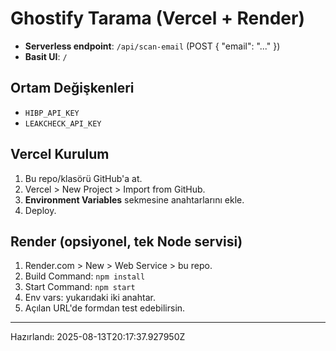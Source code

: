 
# Ghostify Tarama (Vercel + Render)

- **Serverless endpoint**: `/api/scan-email` (POST { "email": "..." })
- **Basit UI**: `/`

## Ortam Değişkenleri
- `HIBP_API_KEY`
- `LEAKCHECK_API_KEY`

## Vercel Kurulum
1) Bu repo/klasörü GitHub'a at.
2) Vercel > New Project > Import from GitHub.
3) **Environment Variables** sekmesine anahtarlarını ekle.
4) Deploy.

## Render (opsiyonel, tek Node servisi)
1) Render.com > New > Web Service > bu repo.
2) Build Command: `npm install`
3) Start Command: `npm start`
4) Env vars: yukarıdaki iki anahtar.
5) Açılan URL'de formdan test edebilirsin.

---
Hazırlandı: 2025-08-13T20:17:37.927950Z
